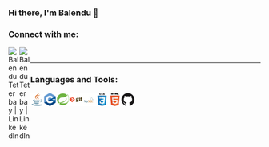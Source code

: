 ### Hi there, I'm Balendu 👋

<!--
**BalenduTeterbay/balenduteterbay** is a ✨ _special_ ✨ repository because its `README.md` (this file) appears on your GitHub profile.

Here are some ideas to get you started:
[<img align="left" alt="Balendu Teterbay | Instagram" width="22px" src="https://cdn.jsdelivr.net/npm/simple-icons@v3/icons/instagram.svg" />][instagram]
- 🔭 I’m currently working on ...
- 🌱 I’m currently learning ...
- 👯 I’m looking to collaborate on ...
- 🤔 I’m looking for help with ...
- 💬 Ask me about ...
- 📫 How to reach me: ...
- 😄 Pronouns: ...
- ⚡ Fun fact: ...
-->
### Connect with me:

[<img align="left" alt="Balendu Teterbay | LinkedIn" width="22px" src="https://cdn.jsdelivr.net/npm/simple-icons@v3/icons/linkedin.svg" />][linkedin]
[<img align="left" alt="Balendu Teterbay | LinkedIn" width="22px" src="https://cdn.jsdelivr.net/npm/simple-icons@3.12.3/icons/leetcode.svg" />][leetcode]


<br />

---
### Languages and Tools:

<img align="left" alt="Java" width="26px" src="https://github.com/github/explore/blob/master/topics/java/java.png" />
<img align="left" alt="C++" width="26px" src="https://github.com/github/explore/blob/master/topics/cpp/cpp.png" />
<img align="left" alt="Spring-boot" width="26px" src="https://github.com/github/explore/blob/master/topics/spring-boot/spring-boot.png" />
<img align="left" alt="Git" width="26px" src="https://raw.githubusercontent.com/github/explore/80688e429a7d4ef2fca1e82350fe8e3517d3494d/topics/git/git.png" />
<img align="left" alt="MySQL" width="26px" src="https://raw.githubusercontent.com/github/explore/80688e429a7d4ef2fca1e82350fe8e3517d3494d/topics/mysql/mysql.png" />
<img align="left" alt="CSS" width="26px" src="https://github.com/github/explore/blob/master/topics/css/css.png" />
<img align="left" alt="HTML" width="26px" src="https://github.com/github/explore/blob/master/topics/html/html.png" />
<img align="left" alt="GitHub" width="26px" src="https://raw.githubusercontent.com/github/explore/78df643247d429f6cc873026c0622819ad797942/topics/github/github.png" />


<br />
<br />





[linkedin]: https://www.linkedin.com/in/balenduteterbay/
[leetcode]: https://leetcode.com/balenduteterbay/ 
